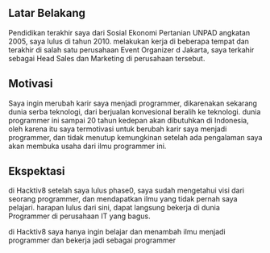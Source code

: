 [//]: # (Ceritakan sedikit tentang latar belakangmu seperti pendidikan terakhir atau pekerjaan sebelumnya)
## Latar Belakang
Pendidikan terakhir saya dari Sosial Ekonomi Pertanian UNPAD angkatan 2005, saya lulus di tahun 2010. melakukan kerja di beberapa tempat dan terakhir di salah satu perusahaan Event Organizer d Jakarta, saya terkahir sebagai Head Sales dan Marketing di perusahaan tersebut.

[//]: # (Motivasi apa yang mendorongmu untuk ikut program coding bootcamp di Hacktiv8?)
## Motivasi
Saya ingin merubah karir saya menjadi programmer, dikarenakan sekarang dunia serba teknologi, dari berjualan konvesional beralih ke teknologi.  dunia programmer  ini sampai 20 tahun kedepan akan dibutuhkan di Indonesia, oleh karena itu saya termotivasi untuk berubah karir saya menjadi programmer, dan tidak menutup kemungkinan setelah ada pengalaman saya akan membuka usaha dari ilmu programmer ini.

[//]: # (Beri tahu kami, apa yang ingin kamu dapatkan di Hacktiv8 dan apa yang ingin kamu capai setelah lulus dari sini?)
## Ekspektasi
di Hacktiv8 setelah saya lulus phase0, saya sudah mengetahui visi dari seorang programmer, dan mendapatkan ilmu yang tidak pernah saya pelajari. harapan lulus dari sini, dapat langsung bekerja di dunia Programmer di perusahaan IT yang bagus.

[//]: # (Apakah ada hal lain yang ingin disampaikan? Bila ada, kamu bebas untuk menuliskannya)
di Hacktiv8 saya hanya ingin belajar dan menambah ilmu menjadi programmer dan bekerja jadi sebagai programmer
